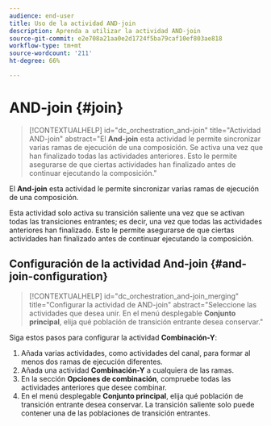 ```yaml
---
audience: end-user
title: Uso de la actividad AND-join
description: Aprenda a utilizar la actividad AND-join
source-git-commit: e2e708a21aa0e2d1724f5ba79caf10ef803ae818
workflow-type: tm+mt
source-wordcount: '211'
ht-degree: 66%

---
```


# AND-join {#join}

>[!CONTEXTUALHELP]
>id="dc_orchestration_and-join"
>title="Actividad AND-join"
>abstract="El **And-join** esta actividad le permite sincronizar varias ramas de ejecución de una composición. Se activa una vez que han finalizado todas las actividades anteriores. Esto le permite asegurarse de que ciertas actividades han finalizado antes de continuar ejecutando la composición."

El **And-join** esta actividad le permite sincronizar varias ramas de ejecución de una composición.

Esta actividad solo activa su transición saliente una vez que se activan todas las transiciones entrantes; es decir, una vez que todas las actividades anteriores han finalizado. Esto le permite asegurarse de que ciertas actividades han finalizado antes de continuar ejecutando la composición.

## Configuración de la actividad And-join {#and-join-configuration}

>[!CONTEXTUALHELP]
>id="dc_orchestration_and-join_merging"
>title="Configurar la actividad de AND-join"
>abstract="Seleccione las actividades que desea unir. En el menú desplegable **Conjunto principal**, elija qué población de transición entrante desea conservar."

Siga estos pasos para configurar la actividad **Combinación-Y**:

1. Añada varias actividades, como actividades del canal, para formar al menos dos ramas de ejecución diferentes.
1. Añada una actividad **Combinación-Y** a cualquiera de las ramas.
1. En la sección **Opciones de combinación**, compruebe todas las actividades anteriores que desee combinar.
1. En el menú desplegable **Conjunto principal**, elija qué población de transición entrante desea conservar. La transición saliente solo puede contener una de las poblaciones de transición entrantes.

